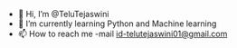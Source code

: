 - 👋 Hi, I’m @TeluTejaswini
- 🌱 I’m currently learning Python and Machine learning
- 📫 How to reach me -mail id-telutejaswini01@gmail.com

<!---
TeluTejaswini/TeluTejaswini is a ✨ special ✨ repository because its `README.md` (this file) appears on your GitHub profile.
You can click the Preview link to take a look at your changes.
--->
